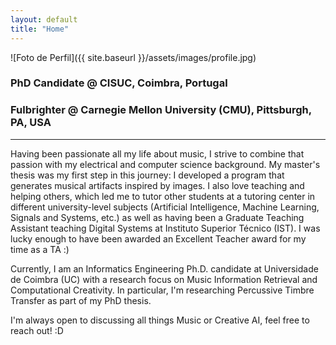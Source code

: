 ```yaml
---
layout: default
title: "Home"
---
```


![Foto de Perfil]({{ site.baseurl }}/assets/images/profile.jpg)


### PhD Candidate @ CISUC, Coimbra, Portugal

### Fulbrighter @ Carnegie Mellon University (CMU), Pittsburgh, PA, USA
---
Having been passionate all my life about music, I strive to combine that passion with my electrical and computer science background. My master's thesis was my first step in this journey: I developed a program that generates musical artifacts inspired by images. I also love teaching and helping others, which led me to tutor other students at a tutoring center in different university-level subjects (Artificial Intelligence, Machine Learning, Signals and Systems, etc.) as well as having been a Graduate Teaching Assistant teaching Digital Systems at Instituto Superior Técnico (IST). I was lucky enough to have been awarded an Excellent Teacher award for my time as a TA :)

Currently, I am an Informatics Engineering Ph.D. candidate at Universidade de Coimbra (UC) with a research focus on Music Information Retrieval and Computational Creativity. In particular, I'm researching Percussive Timbre Transfer as part of my PhD thesis. 

I'm always open to discussing all things Music or Creative AI, feel free to reach out! :D